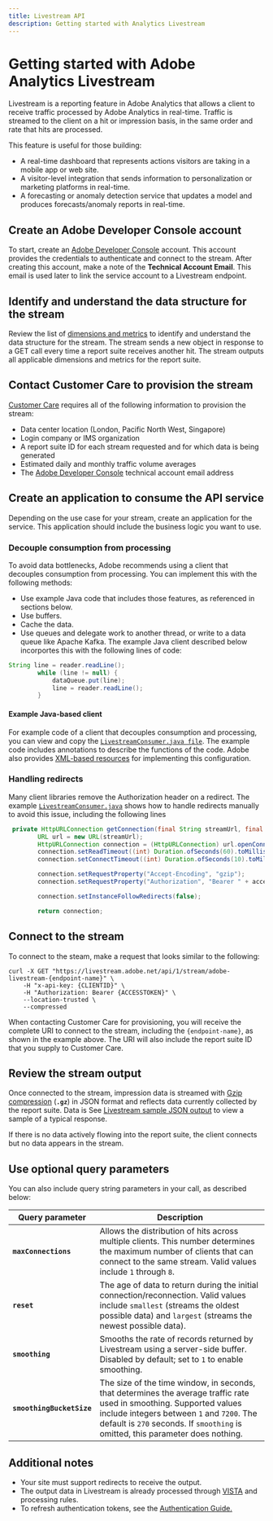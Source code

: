 ```yaml
---
title: Livestream API
description: Getting started with Analytics Livestream
---
```


# Getting started with Adobe Analytics Livestream

Livestream is a reporting feature in Adobe Analytics that allows a client to receive traffic processed by Adobe Analytics in real-time. Traffic is streamed to the client on a hit or impression basis, in the same order and rate that hits are processed.

This feature is useful for those building:

* A real-time dashboard that represents actions visitors are taking in a mobile app or web site.
* A visitor-level integration that sends information to personalization or marketing platforms in real-time.
* A forecasting or anomaly detection service that updates a model and produces forecasts/anomaly reports in real-time.

## Create an Adobe Developer Console account

To start, create an [Adobe Developer Console](https://www.adobe.io/authentication/auth-methods.html#!AdobeDocs/adobeio-auth/master/AuthenticationOverview/ServiceAccountIntegration.md) account. This account provides the credentials to authenticate and connect to the stream. After creating this account, make a note of the **Technical Account Email**. This email is used later to link the service account to a Livestream endpoint.

## Identify and understand the data structure for the stream

Review the list of [dimensions and metrics](variable-reference.md) to identify and understand the data structure for the stream. The stream sends a new object in response to a GET call every time a report suite receives another hit. The stream outputs all applicable dimensions and metrics for the report suite. 

## Contact Customer Care to provision the stream

[Customer Care](https://helpx.adobe.com/contact.html) requires all of the following information to provision the stream:

* Data center location (London, Pacific North West, Singapore)
* Login company or IMS organization
* A report suite ID for each stream requested and for which data is being generated
* Estimated daily and monthly traffic volume averages
* The [Adobe Developer Console](https://developer.adobe.com/console/home) technical account email address

## Create an application to consume the API service

Depending on the use case for your stream, create an application for the service. This application should include the business logic you want to use. 

### Decouple consumption from processing

To avoid data bottlenecks, Adobe recommends using a client that decouples consumption from processing. You can implement this with the following methods:
* Use example Java code that includes those features, as referenced in sections below.
* Use buffers.
* Cache the data.
* Use queues and delegate work to another thread, or write to a data queue like Apache Kafka. The example Java client described below incorportes this with the following lines of code:

```java
String line = reader.readLine();
        while (line != null) {
            dataQueue.put(line);
            line = reader.readLine();
        }
```

#### Example Java-based client

For example code of a client that decouples consumption and processing, you can view and copy the [`LivestreamConsumer.java file`](https://github.com/AdobeDocs/analytics-2.0-apis/blob/main/resources/java/livestream/LivestreamConsumer.java). The example code includes annotations to describe the functions of the code. Adobe also provides [XML-based resources](https://github.com/AdobeDocs/analytics-2.0-apis/blob/main/resources/java/livestream/pom.xml) for implementing this configuration. 

### Handling redirects

Many client libraries remove the Authorization header on a redirect. The example [`LivestreamConsumer.java`](https://github.com/AdobeDocs/analytics-2.0-apis/blob/main/resources/java/livestream/LivestreamConsumer.java#L66-L70) shows how to handle redirects manually to avoid this issue, including the following lines

```java
 private HttpURLConnection getConnection(final String streamUrl, final String accessToken) throws IOException {
        URL url = new URL(streamUrl);
        HttpURLConnection connection = (HttpURLConnection) url.openConnection();
        connection.setReadTimeout((int) Duration.ofSeconds(60).toMillis());
        connection.setConnectTimeout((int) Duration.ofSeconds(10).toMillis());

        connection.setRequestProperty("Accept-Encoding", "gzip");
        connection.setRequestProperty("Authorization", "Bearer " + accessToken);

        connection.setInstanceFollowRedirects(false);

        return connection;
```

## Connect to the stream

To connect to the steam, make a request that looks similar to the following:


```curl
curl -X GET "https://livestream.adobe.net/api/1/stream/adobe-livestream-{endpoint-name}" \
    -H "x-api-key: {CLIENTID}" \
    -H "Authorization: Bearer {ACCESSTOKEN}" \
    --location-trusted \
    --compressed
```

When contacting Customer Care for provisioning, you will receive the complete URI to connect to the stream, including the `{endpoint-name}`, as shown in the example above. The URI will also include the report suite ID that you supply to Customer Care. 

## Review the stream output

Once connected to the stream, impression data is streamed with [Gzip compression](https://www.gnu.org/software/gzip/manual/gzip.html) (**`.gz`**) in JSON format and reflects data currently collected by the report suite. Data is See [Livestream sample JSON output](example-output.md) to view a sample of a typical response.

If there is no data actively flowing into the report suite, the client connects but no data appears in the stream.

## Use optional query parameters

You can also include query string parameters in your call, as described below:

Query parameter | Description
---|---
**`maxConnections`** | Allows the distribution of hits across multiple clients. This number determines the maximum number of clients that can connect to the same stream. Valid values include `1` through `8`.
**`reset`** | The age of data to return during the initial connection/reconnection. Valid values include `smallest` (streams the oldest possible data) and `largest` (streams the newest possible data).
**`smoothing`** | Smooths the rate of records returned by Livestream using a server-side buffer. Disabled by default; set to `1` to enable smoothing.
**`smoothingBucketSize`** | The size of the time window, in seconds, that determines the average traffic rate used in smoothing. Supported values include integers between `1` and `7200`. The default is `270` seconds. If `smoothing` is omitted, this parameter does nothing.

## Additional notes

* Your site must support redirects to receive the output.
* The output data in Livestream is already processed through [VISTA](https://experienceleague.adobe.com/docs/analytics/technotes/vista.html) and processing rules.
* To refresh authentication tokens, see the [Authentication Guide.](https://developer.adobe.com/developer-console/docs/guides/authentication/UserAuthentication/IMS/#refreshing-access-tokens)
